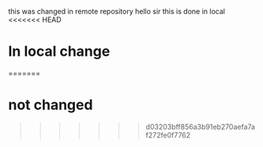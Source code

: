 this was changed in remote repository
 hello sir
 this is done in local
<<<<<<< HEAD
# In local change
=======
 # not changed
>>>>>>> d03203bff856a3b91eb270aefa7af272fe0f7762
